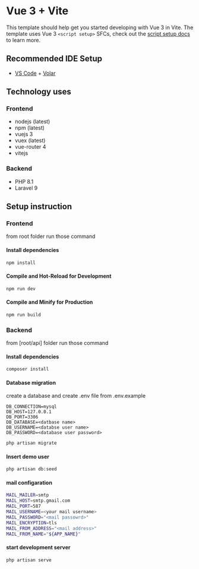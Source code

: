 # Vue 3 + Vite

This template should help get you started developing with Vue 3 in Vite. The template uses Vue 3 `<script setup>` SFCs, check out the [script setup docs](https://v3.vuejs.org/api/sfc-script-setup.html#sfc-script-setup) to learn more.

## Recommended IDE Setup

- [VS Code](https://code.visualstudio.com/) + [Volar](https://marketplace.visualstudio.com/items?itemName=Vue.volar)


## Technology uses

### Frontend
- nodejs (latest)
- npm (latest)
- vuejs 3
- vuex (latest)
- vue-router 4
- vitejs

### Backend
- PHP 8.1
- Laravel 9


## Setup instruction

### Frontend
from root folder run those command

#### Install dependencies
```sh
npm install
```

#### Compile and Hot-Reload for Development

```sh
npm run dev
```

#### Compile and Minify for Production

```sh
npm run build
```

### Backend

from [root/api] folder run those command

#### Install dependencies
```sh
composer install
```

#### Database migration
create a database and create .env file from .env.example 

```
DB_CONNECTION=mysql
DB_HOST=127.0.0.1
DB_PORT=3306
DB_DATABASE=<datbase name>
DB_USERNAME=<databse user name>
DB_PASSWORD=<database user password>

```

```sh
php artisan migrate
```

#### Insert demo user

```sh
php artisan db:seed
```

#### mail configaration

```sh
MAIL_MAILER=smtp
MAIL_HOST=smtp.gmail.com
MAIL_PORT=587
MAIL_USERNAME=<your mail username>
MAIL_PASSWORD="<mail passowrd>"
MAIL_ENCRYPTION=tls
MAIL_FROM_ADDRESS="<mail address>"
MAIL_FROM_NAME="${APP_NAME}"
```

#### start development server
```sh
php artisan serve
```
